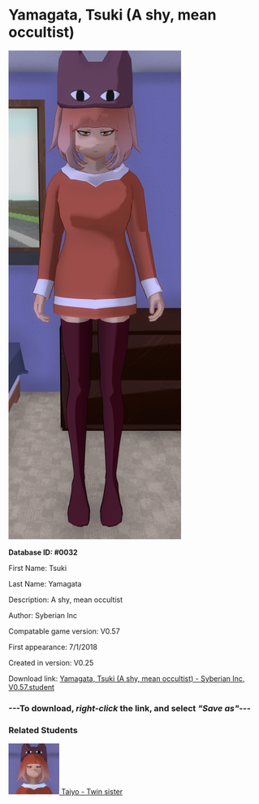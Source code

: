 # Yamagata, Tsuki (A shy, mean occultist)

<img src="../../Files/Images/Yamagata, Tsuki (A shy, mean occultist).png" title="Yamagata, Tsuki (A shy, mean occultist) - Syberian Inc, V0.57">

**Database ID: #0032**

First Name: Tsuki

Last Name: Yamagata

Description: A shy, mean occultist

Author: Syberian Inc

Compatable game version: V0.57

First appearance: 7/1/2018

Created in version: V0.25

Download link: <a href="https://raw.githubusercontent.com/Arbiter1223/Daigaku-Gurashi-Custom-Students/master/Files/Student%20Files/Yamagata%2C%20Tsuki%20(A%20shy%2C%20mean%20occultist)%20-%20Syberian%20Inc%2C%20V0.57.student">Yamagata, Tsuki (A shy, mean occultist) - Syberian Inc, V0.57.student</a>

### ---**To download, _right-click_ the link, and select _"Save as"_**---

### Related Students

<a href="Yamagata, Taiyo (A popular judgemental pervert).md"><img src="../../Files/Thumbs/Yamagata, Taiyo (A popular judgemental pervert).png" height="100" width="100" title="Yamagata, Taiyo (A popular judgemental pervert) - Syberian Inc, V0.57"></a><a href="Yamagata, Taiyo (A popular judgemental pervert).md"> Taiyo - Twin sister</a>

